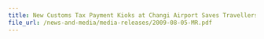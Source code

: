 ```yaml
---
title: New Customs Tax Payment Kioks at Changi Airport Saves Travellers Time
file_url: /news-and-media/media-releases/2009-08-05-MR.pdf
---
```

